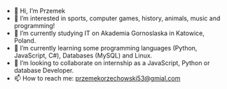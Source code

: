 - 👋 Hi, I’m Przemek
- 👀 I’m interested in sports, computer games, history, animals, music and programming!
- 🔭 I’m currently studying IT on Akademia Gornoslaska in Katowice, Poland.
- 🌱 I’m currently learning some programming languages (Python, JavaScript, C#), Databases (MySQL) and Linux.
- 👯 I’m looking to collaborate on internship as a JavaScript, Python or database Developer.
- 📫 How to reach me: przemekorzechowski53@gmial.com

<!---
PrzemekO84/PrzemekO84 is a ✨ special ✨ repository because its `README.md` (this file) appears on your GitHub profile.
You can click the Preview link to take a look at your changes.
--->
